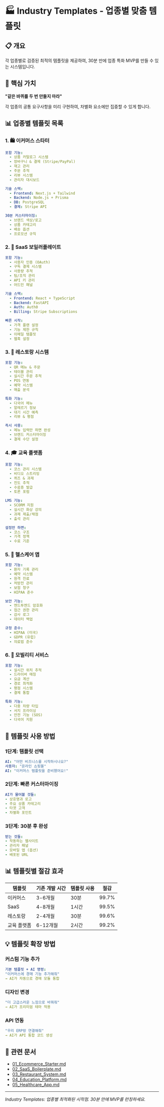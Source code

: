 # 🏭 Industry Templates - 업종별 맞춤 템플릿

## 📋 개요

각 업종별로 검증된 최적의 템플릿을 제공하여, 30분 만에 업종 특화 MVP를 만들 수 있는 시스템입니다.

## 🎯 핵심 가치

**"같은 바퀴를 두 번 만들지 마라"**

각 업종의 공통 요구사항을 미리 구현하여, 차별화 요소에만 집중할 수 있게 합니다.

## 📊 업종별 템플릿 목록

### 1. 🛍️ 이커머스 스타터
```yaml
포함 기능:
  - 상품 카탈로그 시스템
  - 장바구니 & 결제 (Stripe/PayPal)
  - 재고 관리
  - 주문 추적
  - 리뷰 시스템
  - 관리자 대시보드

기술 스택:
  - Frontend: Next.js + Tailwind
  - Backend: Node.js + Prisma
  - DB: PostgreSQL
  - 결제: Stripe API

30분 커스터마이징:
  - 브랜드 색상/로고
  - 상품 카테고리
  - 배송 옵션
  - 프로모션 규칙
```

### 2. 💼 SaaS 보일러플레이트
```yaml
포함 기능:
  - 사용자 인증 (OAuth)
  - 구독 결제 시스템
  - 사용량 추적
  - 팀/조직 관리
  - API 키 관리
  - 어드민 패널

기술 스택:
  - Frontend: React + TypeScript
  - Backend: FastAPI
  - Auth: Auth0
  - Billing: Stripe Subscriptions

빠른 시작:
  - 가격 플랜 설정
  - 기능 제한 규칙
  - 이메일 템플릿
  - 웹훅 설정
```

### 3. 🍔 레스토랑 시스템
```yaml
포함 기능:
  - QR 메뉴 & 주문
  - 테이블 관리
  - 실시간 주문 추적
  - POS 연동
  - 예약 시스템
  - 매출 분석

특화 기능:
  - 다국어 메뉴
  - 알레르기 정보
  - 대기 시간 예측
  - 리뷰 & 평점

즉시 사용:
  - 메뉴 입력만 하면 완성
  - 브랜드 커스터마이징
  - 결제 수단 설정
```

### 4. 🎓 교육 플랫폼
```yaml
포함 기능:
  - 코스 관리 시스템
  - 비디오 스트리밍
  - 퀴즈 & 과제
  - 진도 추적
  - 수료증 발급
  - 토론 포럼

LMS 기능:
  - SCORM 지원
  - 실시간 화상 강의
  - 과제 제출/채점
  - 출석 관리

설정만 하면:
  - 코스 구조
  - 가격 정책
  - 수료 기준
```

### 5. 🏥 헬스케어 앱
```yaml
포함 기능:
  - 환자 기록 관리
  - 예약 시스템
  - 원격 진료
  - 처방전 관리
  - 보험 청구
  - HIPAA 준수

보안 기능:
  - 엔드투엔드 암호화
  - 접근 권한 관리
  - 감사 로그
  - 데이터 백업

규정 준수:
  - HIPAA (미국)
  - GDPR (유럽)
  - 의료법 준수
```

### 6. 🚗 모빌리티 서비스
```yaml
포함 기능:
  - 실시간 위치 추적
  - 드라이버 매칭
  - 요금 계산
  - 경로 최적화
  - 평점 시스템
  - 결제 통합

특화 기능:
  - 다중 차량 타입
  - 서지 프라이싱
  - 안전 기능 (SOS)
  - 다국어 지원
```

## 🚀 템플릿 사용 방법

### 1단계: 템플릿 선택
```yaml
AI: "어떤 비즈니스를 시작하시나요?"
사용자: "온라인 쇼핑몰"
AI: "이커머스 템플릿을 준비했어요!"
```

### 2단계: 빠른 커스터마이징
```yaml
AI가 물어볼 것들:
- 상호명과 로고
- 주요 상품 카테고리
- 타겟 고객
- 차별화 포인트
```

### 3단계: 30분 후 완성
```yaml
받는 것들:
- 작동하는 웹사이트
- 관리자 패널
- 모바일 앱 (옵션)
- 배포된 URL
```

## 📊 템플릿별 절감 효과

| 템플릿 | 기존 개발 시간 | 템플릿 사용 | 절감 |
|-------|------------|-----------|------|
| 이커머스 | 3-6개월 | 30분 | 99.7% |
| SaaS | 4-8개월 | 1시간 | 99.5% |
| 레스토랑 | 2-4개월 | 30분 | 99.6% |
| 교육 플랫폼 | 6-12개월 | 2시간 | 99.2% |

## 💡 템플릿 확장 방법

### 커스텀 기능 추가
```yaml
기본 템플릿 + AI 명령:
"이커머스에 경매 기능 추가해줘"
→ AI가 자동으로 경매 모듈 통합
```

### 디자인 변경
```yaml
"더 고급스러운 느낌으로 바꿔줘"
→ AI가 프리미엄 테마 적용
```

### API 연동
```yaml
"우리 ERP랑 연결해줘"
→ AI가 API 통합 코드 생성
```

## 🔗 관련 문서

- [01_Ecommerce_Starter.md](01_Ecommerce_Starter.md)
- [02_SaaS_Boilerplate.md](02_SaaS_Boilerplate.md)
- [03_Restaurant_System.md](03_Restaurant_System.md)
- [04_Education_Platform.md](04_Education_Platform.md)
- [05_Healthcare_App.md](05_Healthcare_App.md)

---

*Industry Templates: 업종별 최적화된 시작점. 30분 만에 MVP를 런칭하세요.*